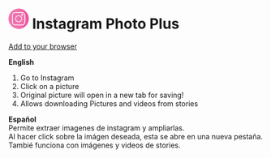 # <img src="icons/instagram_little.png"  width="40"> Instagram Photo Plus

[Add to your browser](https://addons.mozilla.org/es/firefox/addon/instagram-photo-plus/)

**English**<br>
1. Go to Instagram<br>
2. Click on a picture<br>
3. Original picture will open in a new tab for saving!<br>
4. Allows downloading Pictures and videos from stories<br>

**Español**<br>
Permite extraer imagenes de instagram y ampliarlas.<br>
Al hacer click sobre la imágen deseada, esta se abre en una nueva pestaña.<br>
Tambié funciona con imágenes y videos de stories.<br>
